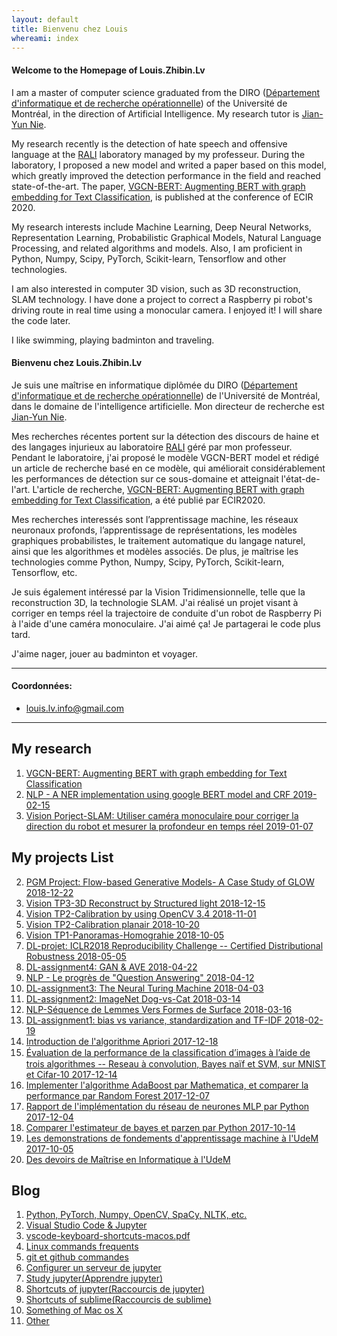 ```yaml
---
layout: default
title: Bienvenu chez Louis
whereami: index
---
```


#### Welcome to the Homepage of Louis.Zhibin.Lv

I am a master of computer science graduated from the DIRO ([Département d'informatique et de recherche opérationnelle](https://diro.umontreal.ca/accueil/)) of the Université de Montréal, in the direction of Artificial Intelligence. My research tutor is [Jian-Yun Nie](http://rali.iro.umontreal.ca/nie/jian-yun-nie-en/). 

My research recently is the detection of hate speech and offensive language at the [RALI](http://rali.iro.umontreal.ca/rali/?q=en) laboratory managed by my professeur. During the laboratory, I proposed a new model and writed a paper based on this model, which greatly improved the detection performance in the field and reached state-of-the-art. The paper, [VGCN-BERT: Augmenting BERT with graph embedding for Text Classification](https://link.springer.com/chapter/10.1007/978-3-030-45439-5_25), is published at the conference of ECIR 2020.

My research interests include Machine Learning, Deep Neural Networks, Representation Learning, Probabilistic Graphical Models, Natural Language Processing, and related algorithms and models. Also, I am proficient in Python, Numpy, Scipy, PyTorch, Scikit-learn, Tensorflow and other technologies.

I am also interested in computer 3D vision, such as 3D reconstruction, SLAM technology. I have done a project to correct a Raspberry pi robot's driving route in real time using a monocular camera. I enjoyed it! I will share the code later.

I like swimming, playing badminton and traveling.

#### Bienvenu chez Louis.Zhibin.Lv

Je suis une maîtrise en informatique diplômée du DIRO ([Département d'informatique et de recherche opérationnelle](https://diro.umontreal.ca/accueil/)) de l'Université de Montréal, dans le domaine de l'intelligence artificielle. Mon directeur de recherche est [Jian-Yun Nie](http://rali.iro.umontreal.ca/nie/jian-yun-nie/).

Mes recherches récentes portent sur la détection des discours de haine et des langages injurieux au laboratoire [RALI](http://rali.iro.umontreal.ca/rali/fr) géré par mon professeur. Pendant le laboratoire, j'ai proposé le modèle VGCN-BERT model et rédigé un article de recherche basé en ce modèle, qui améliorait considérablement les performances de détection sur ce sous-domaine et atteignait l'état-de-l'art. L'article de recherche, [VGCN-BERT: Augmenting BERT with graph embedding for Text Classification](https://link.springer.com/chapter/10.1007/978-3-030-45439-5_25), a été publié par ECIR2020.

Mes recherches interessés sont l’apprentissage machine, les réseaux neuronaux profonds, l’apprentissage de représentations, les modèles graphiques probabilistes, le traitement automatique du langage naturel, ainsi que les algorithmes et modèles associés. De plus, je maîtrise les technologies comme Python, Numpy, Scipy, PyTorch, Scikit-learn, Tensorflow, etc.

Je suis également intéressé par la Vision Tridimensionnelle, telle que la reconstruction 3D, la technologie SLAM. J'ai réalisé un projet visant à corriger en temps réel la trajectoire de conduite d'un robot de Raspberry Pi à l'aide d'une caméra monoculaire. J'ai aimé ça! Je partagerai le code plus tard.

J'aime nager, jouer au badminton et voyager.


---

#### Coordonnées:

* <i class="fa fa-envelope"></i> [louis.lv.info@gmail.com](mailto:louis.lv.info@gmail.com)


---

## My research

1. [VGCN-BERT: Augmenting BERT with graph embedding for Text Classification](https://link.springer.com/chapter/10.1007/978-3-030-45439-5_25)
2. [NLP - A NER implementation using google BERT model and CRF 2019-02-15](https://github.com/Louis-udm/NER_BERT_CRF)
3. [Vision Porject-SLAM: Utiliser caméra monoculaire pour corriger la direction du robot et mesurer la profondeur en temps réel 2019-01-07](https://github.com/Louis-udm/Devoirs-Maitrise-UdeM/blob/master/Projet%20de%20IFT6145-SLAM/IFT6145-projet-report-ZhibinLu.pdf)


## My projects List

2. [PGM Project: Flow-based Generative Models- A Case Study of GLOW 2018-12-22](https://github.com/Louis-udm/Devoirs-Maitrise-UdeM/blob/master/Project-PGM-Flow-based%20Generative%20Models-%20A%20Case%20Study%20of%20GLOW/IFT6269_project_report-group9.pdf)
2. [Vision TP3-3D Reconstruct by Structured light 2018-12-15](https://github.com/Louis-udm/Devoirs-Maitrise-UdeM/blob/master/Devoirs%20de%20IFT6145-Vision%20tridimensionnelle/TP3-Structured-light-3D-Reconstruct-ZhibinLu.pdf)
2. [Vision TP2-Calibration by using OpenCV 3.4 2018-11-01](https://github.com/Louis-udm/Devoirs-Maitrise-UdeM/blob/master/Devoirs%20de%20IFT6145-Vision%20tridimensionnelle/TP2-partie6-OpenCV.ipynb)
2. [Vision TP2-Calibration planair 2018-10-20](https://github.com/Louis-udm/Devoirs-Maitrise-UdeM/blob/master/Devoirs%20de%20IFT6145-Vision%20tridimensionnelle/TP2-partie7-calibration.pdf)
3. [Vision TP1-Panoramas-Homograhie 2018-10-05](https://github.com/Louis-udm/Devoirs-Maitrise-UdeM/blob/master/Devoirs%20de%20IFT6145-Vision%20tridimensionnelle/TP1_partie4-panoramas.pdf)
4. [DL-projet: ICLR2018 Reproducibility Challenge -- Certified Distributional Robustness 2018-05-05](https://github.com/Louis-udm/Devoirs-Maitrise-UdeM/tree/master/project-ICLR2018%20Reproducibility%20Challenge(certified-distributional-robustness)/)
4. [DL-assignment4: GAN & AVE 2018-04-22](https://github.com/Louis-udm/Devoirs-Maitrise-UdeM/tree/master/Assignments%20of%20IFT6135-Representation%20Learning(A%20Deep%20Learning%20Course)/assignment4-GAN%26VAE)
4. [NLP - Le progrès de "Question Answering" 2018-04-12](https://github.com/Louis-udm/Devoirs-Maitrise-UdeM/tree/master/Devoirs%20de%20IFT6285-Traitements%20automatique%20des%20langues%20naturelles/TP2-Le%20Progrès%20de%20QA)
4. [DL-assignment3: The Neural Turing Machine 2018-04-03](https://github.com/Louis-udm/Devoirs-Maitrise-UdeM/tree/master/Assignments%20of%20IFT6135-Representation%20Learning(A%20Deep%20Learning%20Course)/assignment3-NTM)
4. [DL-assignment2: ImageNet Dog-vs-Cat 2018-03-14](https://github.com/Louis-udm/Devoirs-Maitrise-UdeM/tree/master/Assignments%20of%20IFT6135-Representation%20Learning(A%20Deep%20Learning%20Course)/assignment2-ImageNet-Dog-vs-Cat)
4. [NLP-Séquence de Lemmes Vers Formes de Surface 2018-03-16](https://github.com/Louis-udm/Devoirs-Maitrise-UdeM/tree/master/Devoirs%20de%20IFT6285-Traitements%20automatique%20des%20langues%20naturelles/TP1-Séquence%20de%20Lemmes%20Vers%20Formes%20de%20Surface)
4. [DL-assignment1: bias vs variance, standardization and TF-IDF 2018-02-19](https://github.com/Louis-udm/Devoirs-Maitrise-UdeM/tree/master/Assignments%20of%20IFT6135-Representation%20Learning(A%20Deep%20Learning%20Course)/assignment1-bias-vs-variance-and-standardization-and-tf-idf)
4. [Introduction de l'algorithme Apriori 2017-12-18](https://github.com/Louis-udm/Devoirs-Maitrise-UdeM/tree/master/Projet%20de%20IFT6141-Reconnaissance%20des%20formes)
4. [Évaluation de la performance de la classiﬁcation d’images à l’aide de trois algorithmes -- Reseau à convolution, Bayes naïf et SVM, sur MNIST et Cifar-10 2017-12-14](https://github.com/Louis-udm/Devoirs-Maitrise-UdeM/tree/master/Projet%20de%20IFT6390-Fondements%20de%20l'apprentissage%20machine)
4. [Implementer l'algorithme AdaBoost par Mathematica, et comparer la performance par Random Forest 2017-12-07](https://github.com/Louis-udm/Devoirs-Maitrise-UdeM/tree/master/Algorithmes/AdaBoost)
4. [Rapport de l'implémentation du réseau de neurones MLP par Python 2017-12-04](https://github.com/Louis-udm/Devoirs-Maitrise-UdeM/blob/master/Devoirs%20de%20IFT6390-Fondements%20de%20l'apprentissage%20machine/Devoir2/Rapport%2Bde%2BIFT6390%2BDevoirs%2B3.pdf)
4. [Comparer l'estimateur de bayes et parzen par Python 2017-10-14](https://github.com/Louis-udm/Devoirs-Maitrise-UdeM/blob/master/Devoirs%20de%20IFT6390-Fondements%20de%20l'apprentissage%20machine/Devoir1/IFT6390%20Devoirs%201%20-%20TP2%20-%20ZhibinLu%20and%20XiaochengLiu.ipynb) 
4. [Les demonstrations de fondements d'apprentissage machine à l'UdeM 2017-10-05](https://github.com/Louis-udm/ift-labo)
1. [Des devoirs de Maîtrise en Informatique à l'UdeM](https://github.com/Louis-udm/Devoirs-Maitrise-UdeM)

## Blog
1. [Python, PyTorch, Numpy, OpenCV, SpaCy, NLTK, etc.](https://github.com/Louis-udm/Blog/blob/master/python_etc_tips.md)
1. [Visual Studio Code & Jupyter](https://github.com/Louis-udm/Blog/blob/master/vscode%2Bjupyter.md)
2. [vscode-keyboard-shortcuts-macos.pdf](https://github.com/Louis-udm/Blog/blob/master/vscode-keyboard-shortcuts-macos.pdf)
4. [Linux commands frequents](https://github.com/Louis-udm/Blog/blob/master/Linux_command.md)
1. [git et github commandes](https://github.com/Louis-udm/Blog/blob/master/git-and-github-readme.md)
4. [Configurer un serveur de jupyter](https://github.com/Louis-udm/Blog/blob/master/jupyter-configur_serveur.md)
4. [Study jupyter(Apprendre jupyter)](https://github.com/Louis-udm/Blog/blob/master/jupyter-helloworld.ipynb)
4. [Shortcuts of jupyter(Raccourcis de jupyter)](https://github.com/Louis-udm/Blog/blob/master/jupyter-shortcutkeys.md)
4. [Shortcuts of sublime(Raccourcis de sublime)](https://github.com/Louis-udm/Blog/blob/master/sublime-readme.md)
5. [Something of Mac os X](https://github.com/Louis-udm/Blog/blob/master/mac_os_学习.md)
4. [Other](https://github.com/Louis-udm/Blog/blob/master/others.md)
